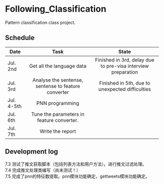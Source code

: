 Following_Classification
========================

Pattern classification class project.

## Schedule

| Date | Task | State |
| ---- |:----:|:-----:|
| Jul. 2nd | Get all the language data | Finished in 3rd, delay due to pre-visa interview preparation |
| Jul. 3rd | Analyse the sentense, sentense to feature converter | Finished in 5th, due to unexpected difficulties |
| Jul. 4-5th | PNN programming | |
| Jul. 6th | Tune the parameters in feature converter. | |
| Jul. 7th | Write the report | |

## Development log

7.3 测试了推文获取脚本（包括列表方法和用户方法）。进行推文过滤处理。  
7.4 完成推文处理类编写（尚未测试！）  
7.5 完成了pnn的特征数提取。pnn模块功能确定。gettweets模块功能确定。  